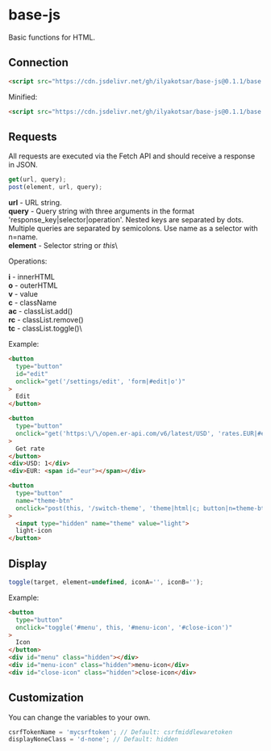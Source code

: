 # base-js

Basic functions for HTML.

## Connection

```html
<script src="https://cdn.jsdelivr.net/gh/ilyakotsar/base-js@0.1.1/base.js"></script>
```

Minified:

```html
<script src="https://cdn.jsdelivr.net/gh/ilyakotsar/base-js@0.1.1/base.min.js"></script>
```

## Requests

All requests are executed via the Fetch API and should receive a response in JSON.

```js
get(url, query);
post(element, url, query);
```

**url** - URL string.\
**query** - Query string with three arguments in the format 'response_key|selector|operation'.
Nested keys are separated by dots. Multiple queries are separated by semicolons.
Use name as a selector with n=name.\
**element** - Selector string or *this*\

Operations:

**i** - innerHTML\
**o** - outerHTML\
**v** - value\
**c** - className\
**ac** - classList.add()\
**rc** - classList.remove()\
**tc** - classList.toggle()\

Example:

```html
<button
  type="button"
  id="edit"
  onclick="get('/settings/edit', 'form|#edit|o')"
>
  Edit
</button>
```

```html
<button
  type="button"
  onclick="get('https:\/\/open.er-api.com/v6/latest/USD', 'rates.EUR|#eur|i')"
>
  Get rate
</button>
<div>USD: 1</div>
<div>EUR: <span id="eur"></span></div>
```

```html
<button
  type="button"
  name="theme-btn"
  onclick="post(this, '/switch-theme', 'theme|html|c; button|n=theme-btn|o')"
>
  <input type="hidden" name="theme" value="light">
  light-icon
</button>
```

## Display

```js
toggle(target, element=undefined, iconA='', iconB='');
```

Example:

```html
<button
  type="button"
  onclick="toggle('#menu', this, '#menu-icon', '#close-icon')"
>
  Icon
</button>
<div id="menu" class="hidden"></div>
<div id="menu-icon" class="hidden">menu-icon</div>
<div id="close-icon" class="hidden">close-icon</div>
```

## Customization

You can change the variables to your own.

```js
csrfTokenName = 'mycsrftoken'; // Default: csrfmiddlewaretoken
displayNoneClass = 'd-none'; // Default: hidden
```
